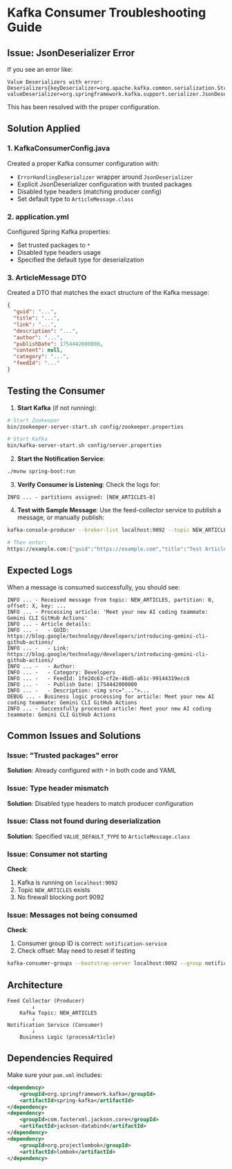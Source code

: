 # Kafka Consumer Troubleshooting Guide

## Issue: JsonDeserializer Error

If you see an error like:
```
Value Deserializers with error: Deserializers{keyDeserializer=org.apache.kafka.common.serialization.StringDeserializer@..., valueDeserializer=org.springframework.kafka.support.serializer.JsonDeserializer@...}
```

This has been resolved with the proper configuration.

## Solution Applied

### 1. **KafkaConsumerConfig.java**
Created a proper Kafka consumer configuration with:
- `ErrorHandlingDeserializer` wrapper around `JsonDeserializer`
- Explicit JsonDeserializer configuration with trusted packages
- Disabled type headers (matching producer config)
- Set default type to `ArticleMessage.class`

### 2. **application.yml**
Configured Spring Kafka properties:
- Set trusted packages to `*`
- Disabled type headers usage
- Specified the default type for deserialization

### 3. **ArticleMessage DTO**
Created a DTO that matches the exact structure of the Kafka message:
```json
{
  "guid": "...",
  "title": "...",
  "link": "...",
  "description": "...",
  "author": "...",
  "publishDate": 1754442000000,
  "content": null,
  "category": "...",
  "feedId": "..."
}
```

## Testing the Consumer

1. **Start Kafka** (if not running):
```bash
# Start Zookeeper
bin/zookeeper-server-start.sh config/zookeeper.properties

# Start Kafka
bin/kafka-server-start.sh config/server.properties
```

2. **Start the Notification Service**:
```bash
./mvnw spring-boot:run
```

3. **Verify Consumer is Listening**:
Check the logs for:
```
INFO ... - partitions assigned: [NEW_ARTICLES-0]
```

4. **Test with Sample Message**:
Use the feed-collector service to publish a message, or manually publish:
```bash
kafka-console-producer --broker-list localhost:9092 --topic NEW_ARTICLES --property "parse.key=true" --property "key.separator=:"

# Then enter:
https://example.com:{"guid":"https://example.com","title":"Test Article","link":"https://example.com","description":"Test description","author":"Test Author","publishDate":1754442000000,"content":null,"category":"Test","feedId":"test-123"}
```

## Expected Logs

When a message is consumed successfully, you should see:
```
INFO ... - Received message from topic: NEW_ARTICLES, partition: 0, offset: X, key: ...
INFO ... - Processing article: 'Meet your new AI coding teammate: Gemini CLI GitHub Actions'
INFO ... - Article details:
INFO ... -   - GUID: https://blog.google/technology/developers/introducing-gemini-cli-github-actions/
INFO ... -   - Link: https://blog.google/technology/developers/introducing-gemini-cli-github-actions/
INFO ... -   - Author: 
INFO ... -   - Category: Developers
INFO ... -   - FeedId: 1fe2dc63-cf2e-46d5-a61c-99144319ecc6
INFO ... -   - Publish Date: 1754442000000
INFO ... -   - Description: <img src="...">...
DEBUG ... - Business logic processing for article: Meet your new AI coding teammate: Gemini CLI GitHub Actions
INFO ... - Successfully processed article: Meet your new AI coding teammate: Gemini CLI GitHub Actions
```

## Common Issues and Solutions

### Issue: "Trusted packages" error
**Solution**: Already configured with `*` in both code and YAML

### Issue: Type header mismatch
**Solution**: Disabled type headers to match producer configuration

### Issue: Class not found during deserialization
**Solution**: Specified `VALUE_DEFAULT_TYPE` to `ArticleMessage.class`

### Issue: Consumer not starting
**Check**:
1. Kafka is running on `localhost:9092`
2. Topic `NEW_ARTICLES` exists
3. No firewall blocking port 9092

### Issue: Messages not being consumed
**Check**:
1. Consumer group ID is correct: `notification-service`
2. Check offset: May need to reset if testing
```bash
kafka-consumer-groups --bootstrap-server localhost:9092 --group notification-service --reset-offsets --to-earliest --topic NEW_ARTICLES --execute
```

## Architecture

```
Feed Collector (Producer)
        ↓
    Kafka Topic: NEW_ARTICLES
        ↓
Notification Service (Consumer)
        ↓
    Business Logic (processArticle)
```

## Dependencies Required

Make sure your `pom.xml` includes:
```xml
<dependency>
    <groupId>org.springframework.kafka</groupId>
    <artifactId>spring-kafka</artifactId>
</dependency>
<dependency>
    <groupId>com.fasterxml.jackson.core</groupId>
    <artifactId>jackson-databind</artifactId>
</dependency>
<dependency>
    <groupId>org.projectlombok</groupId>
    <artifactId>lombok</artifactId>
</dependency>
```

